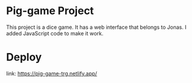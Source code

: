 # Pig-game Project
This project is a dice game. It has a web interface that belongs to Jonas. I added JavaScript code to make it work.

# Deploy
link: https://pig-game-trg.netlify.app/